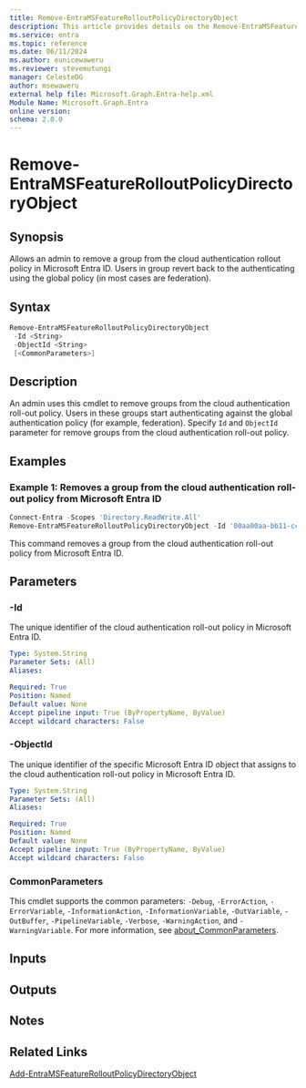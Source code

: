 ```yaml
---
title: Remove-EntraMSFeatureRolloutPolicyDirectoryObject
description: This article provides details on the Remove-EntraMSFeatureRolloutPolicyDirectoryObject command.
ms.service: entra
ms.topic: reference
ms.date: 06/11/2024
ms.author: eunicewaweru
ms.reviewer: stevemutungi
manager: CelesteDG
author: msewaweru
external help file: Microsoft.Graph.Entra-help.xml
Module Name: Microsoft.Graph.Entra
online version:
schema: 2.0.0
---
```


# Remove-EntraMSFeatureRolloutPolicyDirectoryObject

## Synopsis

Allows an admin to remove a group from the cloud authentication rollout policy in Microsoft Entra ID.
Users in group revert back to the authenticating using the global policy (in most cases are federation).

## Syntax

```powershell
Remove-EntraMSFeatureRolloutPolicyDirectoryObject 
 -Id <String> 
 -ObjectId <String> 
 [<CommonParameters>]
```

## Description

An admin uses this cmdlet to remove groups from the cloud authentication roll-out policy.
Users in these groups start authenticating against the global authentication policy (for example,
federation). Specify `Id` and `ObjectId` parameter for remove groups from the cloud authentication roll-out policy.

## Examples

### Example 1: Removes a group from the cloud authentication roll-out policy from Microsoft Entra ID

```powershell
Connect-Entra -Scopes 'Directory.ReadWrite.All'
Remove-EntraMSFeatureRolloutPolicyDirectoryObject -Id '00aa00aa-bb11-cc22-dd33-44ee44ee44ee' -ObjectId 'aaaaaaaa-0000-1111-2222-bbbbbbbbbbbb'
```

This command removes a group from the cloud authentication roll-out policy from Microsoft Entra ID.

## Parameters

### -Id

The unique identifier of the cloud authentication roll-out policy in Microsoft Entra ID.

```yaml
Type: System.String
Parameter Sets: (All)
Aliases:

Required: True
Position: Named
Default value: None
Accept pipeline input: True (ByPropertyName, ByValue)
Accept wildcard characters: False
```

### -ObjectId

The unique identifier of the specific Microsoft Entra ID object that assigns to the cloud authentication roll-out policy in Microsoft Entra ID.

```yaml
Type: System.String
Parameter Sets: (All)
Aliases:

Required: True
Position: Named
Default value: None
Accept pipeline input: True (ByPropertyName, ByValue)
Accept wildcard characters: False
```

### CommonParameters

This cmdlet supports the common parameters: `-Debug`, `-ErrorAction`, `-ErrorVariable`, `-InformationAction`, `-InformationVariable`, `-OutVariable`, `-OutBuffer`, `-PipelineVariable`, `-Verbose`, `-WarningAction`, and `-WarningVariable`. For more information, see [about_CommonParameters](https://go.microsoft.com/fwlink/?LinkID=113216).

## Inputs

## Outputs

## Notes

## Related Links

[Add-EntraMSFeatureRolloutPolicyDirectoryObject](Add-EntraMSFeatureRolloutPolicyDirectoryObject.md)
